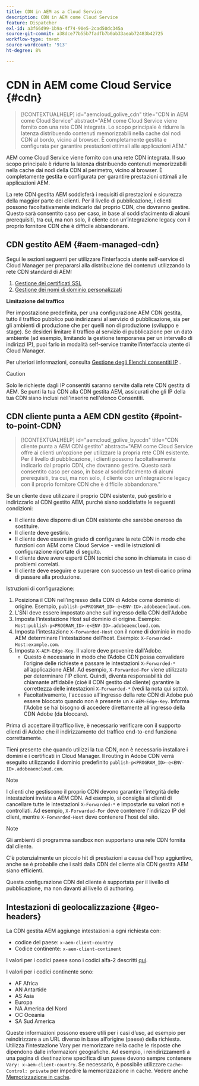 ```yaml
---
title: CDN in AEM as a Cloud Service
description: CDN in AEM come Cloud Service
feature: Dispatcher
exl-id: a3f66d99-1b9a-4f74-90e5-2cad50dc345a
source-git-commit: a38dce77b55b7fadfb7b0ab33aeab72483b42725
workflow-type: tm+mt
source-wordcount: '913'
ht-degree: 8%

---
```


# CDN in AEM come Cloud Service {#cdn}


>[!CONTEXTUALHELP]
>id="aemcloud_golive_cdn"
>title="CDN in AEM come Cloud Service"
>abstract="AEM come Cloud Service viene fornito con una rete CDN integrata. Lo scopo principale è ridurre la latenza distribuendo contenuti memorizzabili nella cache dai nodi CDN al bordo, vicino al browser. È completamente gestita e configurata per garantire prestazioni ottimali alle applicazioni AEM."

AEM come Cloud Service viene fornito con una rete CDN integrata. Il suo scopo principale è ridurre la latenza distribuendo contenuti memorizzabili nella cache dai nodi della CDN al perimetro, vicino al browser. È completamente gestita e configurata per garantire prestazioni ottimali alle applicazioni AEM.

La rete CDN gestita AEM soddisferà i requisiti di prestazioni e sicurezza della maggior parte dei clienti. Per il livello di pubblicazione, i clienti possono facoltativamente indicarlo dal proprio CDN, che dovranno gestire. Questo sarà consentito caso per caso, in base al soddisfacimento di alcuni prerequisiti, tra cui, ma non solo, il cliente con un’integrazione legacy con il proprio fornitore CDN che è difficile abbandonare.

## CDN gestito AEM  {#aem-managed-cdn}

Segui le sezioni seguenti per utilizzare l’interfaccia utente self-service di Cloud Manager per prepararsi alla distribuzione dei contenuti utilizzando la rete CDN standard di AEM:

1. [Gestione dei certificati SSL](/help/implementing/cloud-manager/managing-ssl-certifications/introduction.md)
1. [Gestione dei nomi di dominio personalizzati](/help/implementing/cloud-manager/custom-domain-names/introduction.md)

**Limitazione del traffico**

Per impostazione predefinita, per una configurazione AEM CDN gestita, tutto il traffico pubblico può indirizzarsi al servizio di pubblicazione, sia per gli ambienti di produzione che per quelli non di produzione (sviluppo e stage). Se desideri limitare il traffico al servizio di pubblicazione per un dato ambiente (ad esempio, limitando la gestione temporanea per un intervallo di indirizzi IP), puoi farlo in modalità self-service tramite l’interfaccia utente di Cloud Manager.

Per ulteriori informazioni, consulta [Gestione degli Elenchi consentiti IP](/help/implementing/cloud-manager/ip-allow-lists/introduction.md) .

>[!CAUTION]
>
>Solo le richieste dagli IP consentiti saranno servite dalla rete CDN gestita di AEM. Se punti la tua CDN alla CDN gestita AEM, assicurati che gli IP della tua CDN siano inclusi nell&#39;inserire nell&#39;elenco Consentiti.

## CDN cliente punta a AEM CDN gestito {#point-to-point-CDN}

>[!CONTEXTUALHELP]
>id="aemcloud_golive_byocdn"
>title="CDN cliente punta a AEM CDN gestito"
>abstract="AEM come Cloud Service offre ai clienti un’opzione per utilizzare la propria rete CDN esistente. Per il livello di pubblicazione, i clienti possono facoltativamente indicarlo dal proprio CDN, che dovranno gestire. Questo sarà consentito caso per caso, in base al soddisfacimento di alcuni prerequisiti, tra cui, ma non solo, il cliente con un’integrazione legacy con il proprio fornitore CDN che è difficile abbandonare."

Se un cliente deve utilizzare il proprio CDN esistente, può gestirlo e indirizzarlo al CDN gestito AEM, purché siano soddisfatte le seguenti condizioni:

* Il cliente deve disporre di un CDN esistente che sarebbe oneroso da sostituire.
* Il cliente deve gestirlo.
* Il cliente deve essere in grado di configurare la rete CDN in modo che funzioni con AEM come Cloud Service - vedi le istruzioni di configurazione riportate di seguito.
* Il cliente deve avere esperti CDN tecnici che sono in chiamata in caso di problemi correlati.
* Il cliente deve eseguire e superare con successo un test di carico prima di passare alla produzione.

Istruzioni di configurazione:

1. Posiziona il CDN nell’ingresso della CDN di Adobe come dominio di origine. Esempio, `publish-p<PROGRAM_ID>-e<ENV-ID>.adobeaemcloud.com`.
1. L&#39;SNI deve essere impostato anche sull&#39;ingresso della CDN dell&#39;Adobe
1. Imposta l’intestazione Host sul dominio di origine. Esempio: `Host:publish-p<PROGRAM_ID>-e<ENV-ID>.adobeaemcloud.com`.
1. Imposta l&#39;intestazione `X-Forwarded-Host` con il nome di dominio in modo AEM determinare l&#39;intestazione dell&#39;host. Esempio: `X-Forwarded-Host:example.com`.
1. Imposta `X-AEM-Edge-Key`. Il valore deve provenire dall&#39;Adobe.
   * Questo è necessario in modo che l’Adobe CDN possa convalidare l’origine delle richieste e passare le intestazioni `X-Forwarded-*` all’applicazione AEM. Ad esempio, `X-Forwarded-For` viene utilizzato per determinare l&#39;IP client. Quindi, diventa responsabilità del chiamante affidabile (cioè il CDN gestito dal cliente) garantire la correttezza delle intestazioni `X-Forwarded-*` (vedi la nota qui sotto).
   * Facoltativamente, l&#39;accesso all&#39;ingresso della rete CDN di Adobe può essere bloccato quando non è presente un `X-AEM-Edge-Key`. Informa l&#39;Adobe se hai bisogno di accedere direttamente all&#39;ingresso della CDN Adobe (da bloccare).

Prima di accettare il traffico live, è necessario verificare con il supporto clienti di Adobe che il indirizzamento del traffico end-to-end funziona correttamente.

Tieni presente che quando utilizzi la tua CDN, non è necessario installare i domini e i certificati in Cloud Manager. Il routing in Adobe CDN verrà eseguito utilizzando il dominio predefinito `publish-p<PROGRAM_ID>-e<ENV-ID>.adobeaemcloud.com`.

>[!NOTE]
>
>I clienti che gestiscono il proprio CDN devono garantire l’integrità delle intestazioni inviate a AEM CDN. Ad esempio, si consiglia ai clienti di cancellare tutte le intestazioni `X-Forwarded-*` e impostarle su valori noti e controllati. Ad esempio, `X-Forwarded-For` deve contenere l&#39;indirizzo IP del client, mentre `X-Forwarded-Host` deve contenere l&#39;host del sito.

>[!NOTE]
>
>Gli ambienti di programma sandbox non supportano una rete CDN fornita dal cliente.

C&#39;è potenzialmente un piccolo hit di prestazioni a causa dell&#39;hop aggiuntivo, anche se è probabile che i salti dalla CDN del cliente alla CDN gestita AEM siano efficienti.

Questa configurazione CDN del cliente è supportata per il livello di pubblicazione, ma non davanti al livello di authoring.

## Intestazioni di geolocalizzazione {#geo-headers}

La CDN gestita AEM aggiunge intestazioni a ogni richiesta con:

* codice del paese: `x-aem-client-country`
* Codice continente: `x-aem-client-continent`

I valori per i codici paese sono i codici alfa-2 descritti [qui](https://en.wikipedia.org/wiki/ISO_3166-1).

I valori per i codici continente sono:

* AF Africa
* AN Antartide
* AS Asia
* Europa
* NA America del Nord
* OC Oceania
* SA Sud America

Queste informazioni possono essere utili per i casi d’uso, ad esempio per reindirizzare a un URL diverso in base all’origine (paese) della richiesta. Utilizza l’intestazione Vary per memorizzare nella cache le risposte che dipendono dalle informazioni geografiche. Ad esempio, i reindirizzamenti a una pagina di destinazione specifica di un paese devono sempre contenere `Vary: x-aem-client-country`. Se necessario, è possibile utilizzare `Cache-Control: private` per impedire la memorizzazione in cache. Vedere anche [Memorizzazione in cache](/help/implementing/dispatcher/caching.md#html-text).
